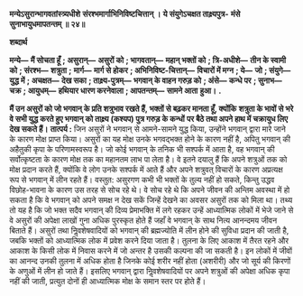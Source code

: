 **मन्येऽसुरान्भागवतांस्त्र्यधीशे** **संरश्भमार्गाभिनिविष्टचित्तान् ।** **ये संयुगेऽचक्षत ताक्ष्र्यपुत्र-** **मंसे सुनाभायुधमापतन्तम् ॥ २४॥** 

**शब्दार्थ** 

**मन्ये—** **मैं सोचता हूँ** **; असुरान्—** **असुरों को** **; भागवतान्—** **महान् भक्तों को** **; त्रि-अधीशे—** **तीन के स्वामी को** **; संरश्भ—** **शत्रुता** **;** **मार्ग—** **मार्ग से होकर** **; अभिनिविष्ट-चित्तान्—** **विचारों में मग्न** **; ये—** **जो** **; संयुगे—** **युद्ध में** **; अचक्षत—** **देख सका** **; ताक्ष्र्य-पुत्रम्—** **भगवान् के वाहन गरुड़ को** **; अंसे—** **कन्धे पर** **; सुनाभ—** **चक्र** **; आयुधम्—** **हथियार धारण करनेवाला** **; आपतन्तम्—** **सामने आता** **हुआ।** **.** 

**मैं उन असुरों को जो भगवान् के प्रति शत्रुभाव रखते हैं, भक्तों से बढ़कर मानता हूँ, क्योंकि** **शत्रुता के भावों से भरे वे सभी युद्ध करते हुए भगवान् को ताक्ष्र्य (कश्यप) पुत्र गरुड़ के कन्धों** **पर बैठे तथा अपने हाथ में चक्रायुध लिए देख सकते हैं।** **तात्पर्य :** जिन असुरों ने भगवान् से आमने-सामने युद्ध किया, उन्होंने भगवान् द्वारा मारे जाने के कारण मोक्ष प्राप्त किया। असुरों का यह मोक्ष उनके भगवद्भक्त होने के कारण नहीं है, अपितु भगवान् की अहैतुकी कृपा के परिणामस्वरूप है। जो कोई भगवान् के तनिक भी सश्पर्क में आता है, वह भगवान् की सर्वोत्कृष्टता के कारण मोक्ष तक का महानतम लाभ पा लेता है। वे इतने दयालु हैं कि अपने शत्रुओं तक को मोक्ष प्रदान करते हैं, क्योंकि वे लोग उनके सश्पर्क में आते हैं और अपने शत्रुवत् विचारों के कारण अप्रत्यक्ष रूप से भगवान् में लीन रहते हैं। वस्तुत: असुरगण कभी भी भक्तों के तुल्य नहीं हो सकते, किन्तु उद्धव विछोह-भावना के कारण उस तरह से सोच रहे थे। वे सोच रहे थे कि अपने जीवन की अन्तिम अवस्था में हो सकता है कि वे भगवान् को अपने समक्ष न देख सकें जिन्हें देखने का अवसर असुरों तक को मिला था। तथ्य तो यह है कि जो भक्त सदैव भगवान् की दिव्य प्रेमाभक्ति में लगे रहकर उन्हें आध्यात्मिक लोकों में भेजे जाने से वे असुरों की अपेक्षा लाखों गुना अधिक पुरस्कृत होते हैं जहाँ वे भगवान् के साथ नित्य आनन्दमय जीवन बिताते हैं। असुरों तथा निॢवशेषवादियों को भगवान् की ब्रह्मज्योति में लीन होने की सुविधा प्रदान की जाती है, जबकि भक्तों को आध्यात्मिक लोक में प्रवेश करने दिया जाता है। तुलना के लिए आकाश में तैरत रहने और आकाश के किसी लोक में निवास करने में जो अन्तर है उसकी कल्पना की जा सकती है। इन लोकों में जीवों का आनन्द उनकी तुलना में अधिक होता है जिनके कोई शरीर नहीं होता (अशरीरी) और जो सूर्य की किरणों के अणुओं में लीन हो जाते हैं। इसलिए भगवान् द्वारा निॢवशेषवादियों पर अपने शत्रुओं की अपेक्षा अधिक कृपा नहीं की जाती, प्रत्युत दोनों ही आध्यात्मिक मोक्ष के समान स्तर पर होते हैं।  